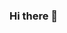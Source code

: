 ### Hi there 👋

<!--
**wonderbarthsnr/wonderbarthsnr** is a ✨ _special_ ✨ repository because its `README.md` (this file) appears on your GitHub profile.

Here are some ideas to get you started:

I am wonderbarthsnr

- 🔭 I’m currently working on blockchain development, and some cool Techs
- 🌱 I’m currently learning ethical hacking,blockchain development.
- 👯 I’m looking to collaborate with different teams on anything blockchain, web development, data analysis.
- 🤔 I’m looking for help with making cool Tech to make the world a better place.
- 📫 How to reach me: bernardant11@gmail.com, @wonderbarthsnr on dicord/telegram
-->
